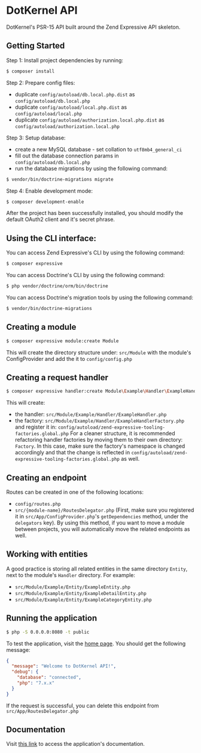 # DotKernel API
DotKernel's PSR-15 API built around the Zend Expressive API skeleton.


## Getting Started
Step 1: Install project dependencies by running:
```bash
$ composer install
```

Step 2: Prepare config files:
* duplicate `config/autoload/db.local.php.dist` as `config/autoload/db.local.php`
* duplicate `config/autoload/local.php.dist` as `config/autoload/local.php`
* duplicate `config/autoload/authorization.local.php.dist` as `config/autoload/authorization.local.php`

Step 3: Setup database:
* create a new MySQL database - set collation to `utf8mb4_general_ci`
* fill out the database connection params in `config/autoload/db.local.php`
* run the database migrations by using the following command:
```bash
$ vendor/bin/doctrine-migrations migrate
```

Step 4: Enable development mode:
```bash
$ composer development-enable
```

After the project has been successfully installed, you should modify the default OAuth2 client and it's secret phrase.


## Using the CLI interface:
You can access Zend Expressive's CLI by using the following command:
```bash
$ composer expressive
```
You can access Doctrine's CLI by using the following command:
```bash
$ php vendor/doctrine/orm/bin/doctrine
```
You can access Doctrine's migration tools by using the following command:
```bash
$ vendor/bin/doctrine-migrations
```


## Creating a module
```bash
$ composer expressive module:create Module
```
This will create the directory structure under: `src/Module` with the module's ConfigProvider and add the it to `config/config.php`


## Creating a request handler
```bash
$ composer expressive handler:create Module\Example\Handler\ExampleHandler
```
This will create:
* the handler: `src/Module/Example/Handler/ExampleHandler.php`
* the factory: `src/Module/Example/Handler/ExampleHandlerFactory.php`
and register it in: `config/autoload/zend-expressive-tooling-factories.global.php`
For a cleaner structure, it is recommended refactoring handler factories by moving them to their own directory: `Factory`. In this case, make sure the factory's namespace is changed accordingly and that the change is reflected in `config/autoload/zend-expressive-tooling-factories.global.php` as well.


## Creating an endpoint
Routes can be created in one of the following locations:
* `config/routes.php`
* `src/{module-name}/RoutesDelegator.php` (First, make sure you registered it in `src/App/ConfigProvider.php`'s `getDependencies` method, under the `delegators` key). By using this method, if you want to move a module between projects, you will automatically move the related endpoints as well.


## Working with entities
A good practice is storing all related entities in the same directory `Entity`, next to the module's `Handler` directory. For example:
* `src/Module/Example/Entity/ExampleEntity.php`
* `src/Module/Example/Entity/ExampleDetailEntity.php`
* `src/Module/Example/Entity/ExampleCategoryEntity.php`


## Running the application
```bash
$ php -S 0.0.0.0:8080 -t public
```
To test the application, visit the [home page](http://localhost:8080/). You should get the following message:
```json
{
  "message": "Welcome to DotKernel API!",
  "debug": {
    "database": "connected",
    "php": "7.x.x"
  }
}
```
If the request is successful, you can delete this endpoint from `src/App/RoutesDelegator.php`


## Documentation
Visit [this link](http://localhost:8080/documentation) to access the application's documentation.

